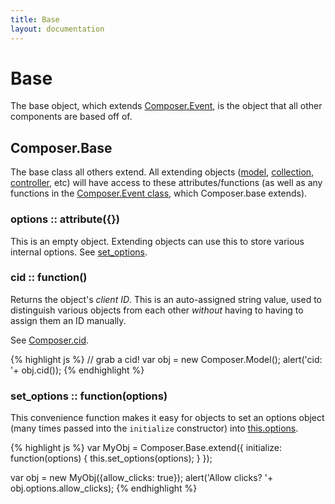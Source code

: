 ```yaml
---
title: Base
layout: documentation
---
```


# Base

The base object, which extends [Composer.Event](docs/event), is the
object that all other components are based off of.

## Composer.Base

The base class all others extend. All extending objects ([model](docs/model),
[collection](docs/collection), [controller](docs/controller),
etc) will have access to these attributes/functions (as well as any functions in
the [Composer.Event class](docs/event#composer-event), which
Composer.base extends).

### options :: attribute({})

This is an empty object. Extending objects can use this to store various
internal options. See [set_options](#set-options).

### cid :: function()

Returns the object's *client ID*. This is an auto-assigned string value, used to
distinguish various objects from each other *without* having to having to assign
them an ID manually.

See [Composer.cid](docs/util#composer-cid).

{% highlight js %}
// grab a cid!
var obj = new Composer.Model();
alert('cid: '+ obj.cid());
{% endhighlight %}

### set_options :: function(options)

This convenience function makes it easy for objects to set an options object
(many times passed into the `initialize` constructor) into [this.options](#options).

{% highlight js %}
var MyObj = Composer.Base.extend({
    initialize: function(options)
    {
        this.set_options(options);
    }
});

var obj = new MyObj({allow_clicks: true});
alert('Allow clicks? '+ obj.options.allow_clicks);
{% endhighlight %}

